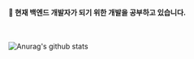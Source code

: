 #### 🌲 현재 백엔드 개발자가 되기 위한 개발을 공부하고 있습니다.

<br/>

![Anurag's github stats](https://github-readme-stats.vercel.app/api?username=Seokho-Ham&theme=gotham)


